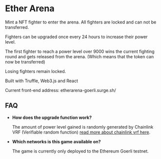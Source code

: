 # Ether Arena

Mint a NFT fighter to enter the arena.
All fighters are locked and can not be transferred.

Fighters can be upgraded once every 24 hours to increase their power level.

The first fighter to reach a power level over 9000 wins the current fighting round and gets released from the arena. (Which means that the token can now be transferred)

Losing fighters remain locked.

Built with Truffle, Web3.js and React

Current front-end address: etherarena-goerli.surge.sh/


## FAQ

- __How does the upgrade function work?__

  The amount of power level gained is randomly generated by Chainlink VRF (Verifiable random function)  [read more about chainlink vrf here](https://chain.link/vrf).

- __Which networks is this game available on?__

  The game is currently only deployed to the Ethereum Goerli testnet.
